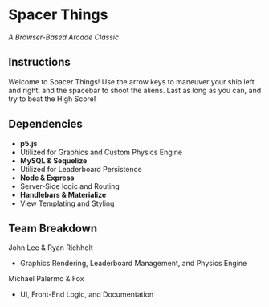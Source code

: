 # Spacer Things
_A Browser-Based Arcade Classic_

## Instructions

Welcome to Spacer Things! Use the arrow keys to maneuver your ship left and right, and the spacebar to shoot the aliens. Last as long as you can, and try to beat the High Score!

## Dependencies

 - **p5.js**
  - Utilized for Graphics and Custom Physics Engine
 - **MySQL & Sequelize**
  - Utilized for Leaderboard Persistence
 - **Node & Express**
  - Server-Side logic and Routing
 - **Handlebars & Materialize**
  - View Templating and Styling


## Team Breakdown

John Lee & Ryan Richholt
 - Graphics Rendering, Leaderboard Management, and Physics Engine

Michael Palermo & Fox
 - UI, Front-End Logic, and Documentation

